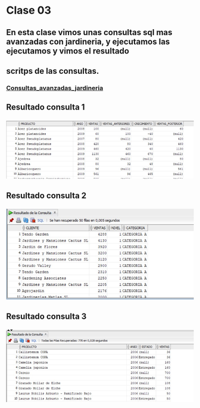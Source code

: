 # Clase 03

## En esta clase vimos unas consultas sql mas avanzadas con jardineria, y ejecutamos las ejecutamos y vimos el resultado

## scritps de las consultas.

### [ Consultas_avanzadas_jardineria ](archivos/Consultas_Jardineria.txt)


## Resultado consulta 1

### ![ Consulta_1 ](archivos/img/Consulta1.jpg)

## Resultado consulta 2

### ![ Consulta_2 ](archivos/img/Consulta2.jpg)


## Resultado consulta 3

### ![ Consulta_3 ](archivos/img/Consulta3.jpg)